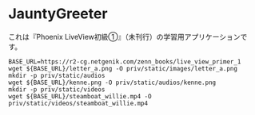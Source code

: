 # JauntyGreeter

これは『Phoenix LiveView初級①』（未刊行）の学習用アプリケーションです。

```
BASE_URL=https://r2-cg.netgenik.com/zenn_books/live_view_primer_1
wget ${BASE_URL}/letter_a.png -O priv/static/images/letter_a.png
mkdir -p priv/static/audios
wget ${BASE_URL}/kenne.png -O priv/static/audios/kenne.png
mkdir -p priv/static/videos
wget ${BASE_URL}/steamboat_willie.mp4 -O priv/static/videos/steamboat_willie.mp4
```
